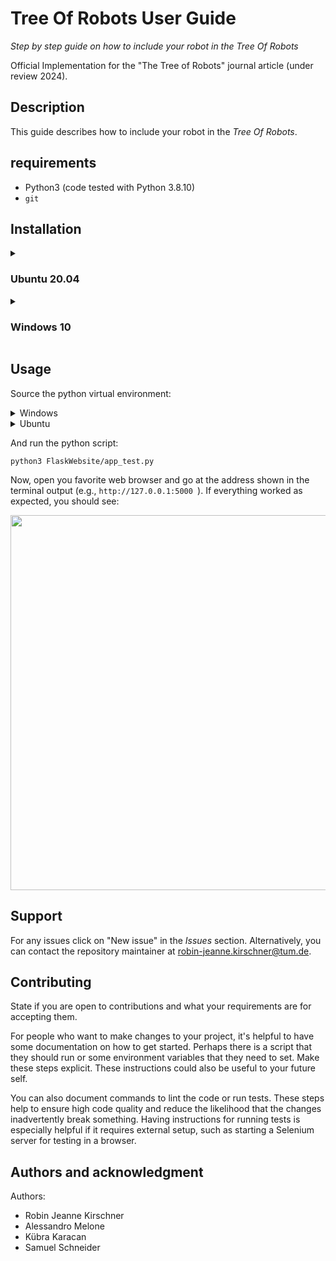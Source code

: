 # Tree Of Robots User Guide
_Step by step guide on how to include your robot in the Tree Of Robots_

Official Implementation for the "The Tree of Robots" journal article (under review 2024).



## Description
This guide describes how to include your robot in the _Tree Of Robots_. 
<!---You can either choose to keep the result private or, with a simple step, to contribute to the public database. 
-->
<!---
## Badges
On some READMEs, you may see small images that convey metadata, such as whether or not all the tests are passing for the project. You can use Shields to add some to your README. Many services also have instructions for adding a badge.>
-->

## requirements
- Python3 (code tested with Python 3.8.10)
- `git`


## Installation
<details closed>
  <summary><h3>Ubuntu 20.04</h3></summary>

Clone the repository using `git` command
```
git clone https://gitlab.lrz.de/AlessandroMelone/treeofrobotsuserguide.git
```
create a python environment
```
cd treeofrobotsuserguide
python -m venv .environment
source .environment/bin/activate
```
and install the required packages
```
pip install -r requirements.txt
```

</details>
<details closed>
  <summary><h3>Windows 10</h3></summary>
  
Clone the repository using `git` command
```
git clone https://gitlab.lrz.de/AlessandroMelone/treeofrobotsuserguide.git
```
create a python environment
```
cd treeofrobotsuserguide
python -m venv environment
environment\Scripts\activate
```
and install the required packages
```
pip install -r requirements.txt
```

</details>


## Usage
Source the python virtual environment:
</details>
<details closed>
  <summary>Windows</summary>

```
environment\Scripts\activate
```
</details>  
</details>
<details closed>
  <summary>Ubuntu</summary>

```
source .environment/bin/activate
```
</details>  


And run the python script:
```
python3 FlaskWebsite/app_test.py
```
Now, open you favorite web browser and go at the address shown in the terminal output (e.g., `http://127.0.0.1:5000
`). If everything worked as expected, you should see:

<img src='docs/website.png' width='600'>

## Support
For any issues click on "New issue" in the _Issues_ section. Alternatively, you can contact the repository maintainer at robin-jeanne.kirschner@tum.de. 


## Contributing
State if you are open to contributions and what your requirements are for accepting them.

For people who want to make changes to your project, it's helpful to have some documentation on how to get started. Perhaps there is a script that they should run or some environment variables that they need to set. Make these steps explicit. These instructions could also be useful to your future self.

You can also document commands to lint the code or run tests. These steps help to ensure high code quality and reduce the likelihood that the changes inadvertently break something. Having instructions for running tests is especially helpful if it requires external setup, such as starting a Selenium server for testing in a browser.

## Authors and acknowledgment
Authors:
- Robin Jeanne Kirschner
- Alessandro Melone
- Kübra Karacan
- Samuel Schneider


